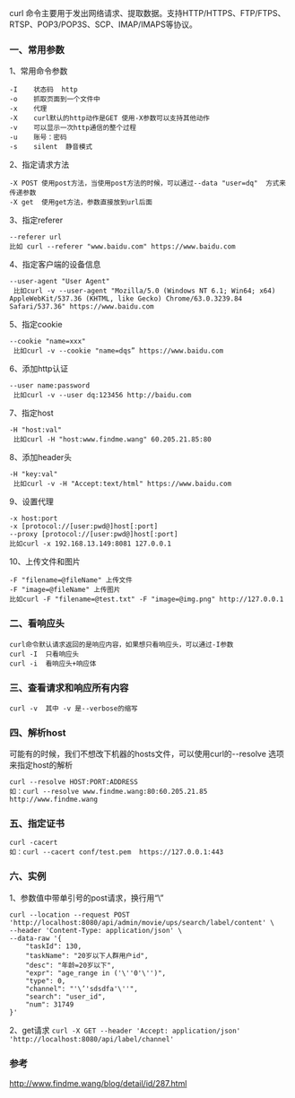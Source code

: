 curl 命令主要用于发出网络请求、提取数据。支持HTTP/HTTPS、FTP/FTPS、RTSP、POP3/POP3S、SCP、IMAP/IMAPS等协议。

### 一、常用参数
1、常用命令参数

```
-I    状态码  http  
-o    抓取页面到一个文件中
-x    代理
-X    curl默认的http动作是GET 使用-X参数可以支持其他动作
-v    可以显示一次http通信的整个过程
-u    账号：密码
-s    silent  静音模式
```

2、指定请求方法
```
-X POST 使用post方法，当使用post方法的时候，可以通过--data "user=dq"  方式来传递参数
-X get  使用get方法，参数直接放到url后面
```

3、指定referer
```
--referer url
比如 curl --referer "www.baidu.com" https://www.baidu.com
```

4、指定客户端的设备信息
```
--user-agent "User Agent"
 比如curl -v --user-agent "Mozilla/5.0 (Windows NT 6.1; Win64; x64) AppleWebKit/537.36 (KHTML, like Gecko) Chrome/63.0.3239.84 Safari/537.36" https://www.baidu.com
```

5、指定cookie
```
--cookie "name=xxx"
 比如curl -v --cookie "name=dqs” https://www.baidu.com
```

6、添加http认证
```
--user name:password
 比如curl -v --user dq:123456 http://baidu.com
```

7、指定host
```
-H "host:val"
 比如curl -H "host:www.findme.wang" 60.205.21.85:80
```

8、添加header头
```
-H "key:val"
 比如curl -v -H "Accept:text/html" https://www.baidu.com
```

9、设置代理
```
-x host:port
-x [protocol://[user:pwd@]host[:port]
--proxy [protocol://[user:pwd@]host[:port]
比如curl -x 192.168.13.149:8081 127.0.0.1
```


10、上传文件和图片
```
-F "filename=@fileName" 上传文件
-F "image=@fileName" 上传图片
比如curl -F "filename=@test.txt" -F "image=@img.png" http://127.0.0.1
```

### 二、看响应头
```
curl命令默认请求返回的是响应内容，如果想只看响应头，可以通过-I参数
curl -I  只看响应头
curl -i  看响应头+响应体
```

### 三、查看请求和响应所有内容
`curl -v  其中 -v 是--verbose的缩写`

### 四、解析host
可能有的时候，我们不想改下机器的hosts文件，可以使用curl的--resolve 选项来指定host的解析
```
curl --resolve HOST:PORT:ADDRESS
如：curl --resolve www.findme.wang:80:60.205.21.85 http://www.findme.wang
```

### 五、指定证书
```
curl -cacert
如：curl --cacert conf/test.pem  https://127.0.0.1:443
```

### 六、实例
1、参数值中带单引号的post请求，换行用“\”
```
curl --location --request POST 'http://localhost:8080/api/admin/movie/ups/search/label/content' \
--header 'Content-Type: application/json' \
--data-raw '{
    "taskId": 130,
    "taskName": "20岁以下人群用户id",
    "desc": "年龄=20岁以下",
    "expr": "age_range in ('\''0'\'')",
    "type": 0,
    "channel": "'\’'sdsdfa'\''",
    "search": "user_id",
    "num": 31749
}'
```

2、get请求
`curl -X GET --header 'Accept: application/json' 'http://localhost:8080/api/label/channel'`

### 参考
http://www.findme.wang/blog/detail/id/287.html
